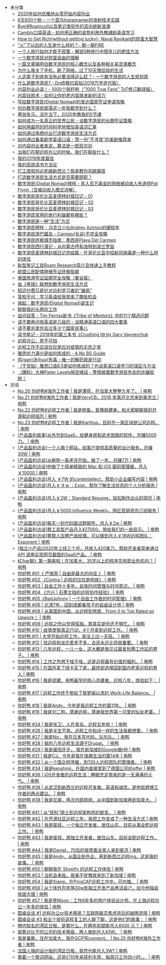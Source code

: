 +   未分类
    +   [2020年如何优雅地从零开始内容创业](docs/2020%E5%B9%B4%E5%A6%82%E4%BD%95%E4%BC%98%E9%9B%85%E5%9C%B0%E4%BB%8E%E9%9B%B6%E5%BC%80%E5%A7%8B%E5%86%85%E5%AE%B9%E5%88%9B%E4%B8%9A.md)
    +   [6天600个粉 - 一个菜鸟Instagramer的涨粉技术实践](docs/6%E5%A4%A9600%E4%B8%AA%E7%B2%89---%E4%B8%80%E4%B8%AA%E8%8F%9C%E9%B8%9FInstagramer%E7%9A%84%E6%B6%A8%E7%B2%89%E6%8A%80%E6%9C%AF%E5%AE%9E%E8%B7%B5.md)
    +   [Bye!#Roamcult以及笔记类软件的双向链新浪潮](docs/Bye%21%23Roamcult%E4%BB%A5%E5%8F%8A%E7%AC%94%E8%AE%B0%E7%B1%BB%E8%BD%AF%E4%BB%B6%E7%9A%84%E5%8F%8C%E5%90%91%E9%93%BE%E6%96%B0%E6%B5%AA%E6%BD%AE.md)
    +   [Cambly口袋英语 - 如何用正确的姿势利用外教辅助英语学习](docs/Cambly%E5%8F%A3%E8%A2%8B%E8%8B%B1%E8%AF%AD---%E5%A6%82%E4%BD%95%E7%94%A8%E6%AD%A3%E7%A1%AE%E7%9A%84%E5%A7%BF%E5%8A%BF%E5%88%A9%E7%94%A8%E5%A4%96%E6%95%99%E8%BE%85%E5%8A%A9%E8%8B%B1%E8%AF%AD%E5%AD%A6%E4%B9%A0.md)
    +   [How to Get Rich(without getting lucky)- Naval Ravikant的财富大智慧](docs/How-to-Get-Rich%28without-getting-lucky%29--Naval-Ravikant%E7%9A%84%E8%B4%A2%E5%AF%8C%E5%A4%A7%E6%99%BA%E6%85%A7.md)
    +   [“火”了以后的人生是什么样的？- 聊一聊FIRE](docs/%E2%80%9C%E7%81%AB%E2%80%9D%E4%BA%86%E4%BB%A5%E5%90%8E%E7%9A%84%E4%BA%BA%E7%94%9F%E6%98%AF%E4%BB%80%E4%B9%88%E6%A0%B7%E7%9A%84%EF%BC%9F--%E8%81%8A%E4%B8%80%E8%81%8AFIRE.md)
    +   [一个人旅行如何才能不寂寞 - 解锁5种旅行中搭伴儿的绝佳方法](docs/%E4%B8%80%E4%B8%AA%E4%BA%BA%E6%97%85%E8%A1%8C%E5%A6%82%E4%BD%95%E6%89%8D%E8%83%BD%E4%B8%8D%E5%AF%82%E5%AF%9E---%E8%A7%A3%E9%94%815%E7%A7%8D%E6%97%85%E8%A1%8C%E4%B8%AD%E6%90%AD%E4%BC%B4%E5%84%BF%E7%9A%84%E7%BB%9D%E4%BD%B3%E6%96%B9%E6%B3%95.md)
    +   [一个数字游民对财富自由的理解](docs/%E4%B8%80%E4%B8%AA%E6%95%B0%E5%AD%97%E6%B8%B8%E6%B0%91%E5%AF%B9%E8%B4%A2%E5%AF%8C%E8%87%AA%E7%94%B1%E7%9A%84%E7%90%86%E8%A7%A3.md)
    +   [一篇文章搞明白数字游民的核心概念以及各种相关易混淆概念](docs/%E4%B8%80%E7%AF%87%E6%96%87%E7%AB%A0%E6%90%9E%E6%98%8E%E7%99%BD%E6%95%B0%E5%AD%97%E6%B8%B8%E6%B0%91%E7%9A%84%E6%A0%B8%E5%BF%83%E6%A6%82%E5%BF%B5%E4%BB%A5%E5%8F%8A%E5%90%84%E7%A7%8D%E7%9B%B8%E5%85%B3%E6%98%93%E6%B7%B7%E6%B7%86%E6%A6%82%E5%BF%B5.md)
    +   [为什么我关了手机，断了网络，过了10天僧侣般的生活](docs/%E4%B8%BA%E4%BB%80%E4%B9%88%E6%88%91%E5%85%B3%E4%BA%86%E6%89%8B%E6%9C%BA%EF%BC%8C%E6%96%AD%E4%BA%86%E7%BD%91%E7%BB%9C%EF%BC%8C%E8%BF%87%E4%BA%8610%E5%A4%A9%E5%83%A7%E4%BE%A3%E8%88%AC%E7%9A%84%E7%94%9F%E6%B4%BB.md)
    +   [人这辈子到底有没有必要活得这么赶？- 一个数字游民的人生规划观](docs/%E4%BA%BA%E8%BF%99%E8%BE%88%E5%AD%90%E5%88%B0%E5%BA%95%E6%9C%89%E6%B2%A1%E6%9C%89%E5%BF%85%E8%A6%81%E6%B4%BB%E5%BE%97%E8%BF%99%E4%B9%88%E8%B5%B6%EF%BC%9F--%E4%B8%80%E4%B8%AA%E6%95%B0%E5%AD%97%E6%B8%B8%E6%B0%91%E7%9A%84%E4%BA%BA%E7%94%9F%E8%A7%84%E5%88%92%E8%A7%82.md)
    +   [什么是数字游民? - Dn终极扫盲贴(2019万字迭代版）](docs/%E4%BB%80%E4%B9%88%E6%98%AF%E6%95%B0%E5%AD%97%E6%B8%B8%E6%B0%91%EF%BC%9F---Dn%E7%BB%88%E6%9E%81%E6%89%AB%E7%9B%B2%E8%B4%B4%282019%E4%B8%87%E5%AD%97%E8%BF%AD%E4%BB%A3%E7%89%88%EF%BC%89.md)
    +   [内容创业必读！- 1000个铁杆粉（”1000 True Fans” ToT修订翻译版）](docs/%E5%86%85%E5%AE%B9%E5%88%9B%E4%B8%9A%E5%BF%85%E8%AF%BB%EF%BC%81--1000%E4%B8%AA%E9%93%81%E6%9D%86%E7%B2%89%EF%BC%88%E2%80%9D1000-True-Fans%E2%80%9D-ToT%E4%BF%AE%E8%AE%A2%E7%BF%BB%E8%AF%91%E7%89%88%EF%BC%89.md)
    +   [内容驻颜术 - 如何让你的老内容焕发新的活力](docs/%E5%86%85%E5%AE%B9%E9%A9%BB%E9%A2%9C%E6%9C%AF---%E5%A6%82%E4%BD%95%E8%AE%A9%E4%BD%A0%E7%9A%84%E8%80%81%E5%86%85%E5%AE%B9%E7%84%95%E5%8F%91%E6%96%B0%E7%9A%84%E6%B4%BB%E5%8A%9B.md)
    +   [写给数字游民(Digital Nomad)的发达国家签证申请攻略](docs/%E5%86%99%E7%BB%99%E6%95%B0%E5%AD%97%E6%B8%B8%E6%B0%91%28Digital-Nomad%29%E7%9A%84%E5%8F%91%E8%BE%BE%E5%9B%BD%E5%AE%B6%E7%AD%BE%E8%AF%81%E7%94%B3%E8%AF%B7%E6%94%BB%E7%95%A5.md)
    +   [创办数字游民部落这一年我都学到什么？](docs/%E5%88%9B%E5%8A%9E%E6%95%B0%E5%AD%97%E6%B8%B8%E6%B0%91%E9%83%A8%E8%90%BD%E8%BF%99%E4%B8%80%E5%B9%B4%E6%88%91%E9%83%BD%E5%AD%A6%E5%88%B0%E4%BB%80%E4%B9%88%EF%BC%9F.md)
    +   [塞翁失马，活在当下，2020年教我的5节课](docs/%E5%A1%9E%E7%BF%81%E5%A4%B1%E9%A9%AC%EF%BC%8C%E6%B4%BB%E5%9C%A8%E5%BD%93%E4%B8%8B%EF%BC%8C2020%E5%B9%B4%E6%95%99%E6%88%91%E7%9A%845%E8%8A%82%E8%AF%BE.md)
    +   [如何成为一名真正的世界公民 - 谈数字游民的长期签证策略](docs/%E5%A6%82%E4%BD%95%E6%88%90%E4%B8%BA%E4%B8%80%E5%90%8D%E7%9C%9F%E6%AD%A3%E7%9A%84%E4%B8%96%E7%95%8C%E5%85%AC%E6%B0%91---%E8%B0%88%E6%95%B0%E5%AD%97%E6%B8%B8%E6%B0%91%E7%9A%84%E9%95%BF%E6%9C%9F%E7%AD%BE%E8%AF%81%E7%AD%96%E7%95%A5.md)
    +   [如何用最短的时间科学地增加英语词汇量](docs/%E5%A6%82%E4%BD%95%E7%94%A8%E6%9C%80%E7%9F%AD%E7%9A%84%E6%97%B6%E9%97%B4%E7%A7%91%E5%AD%A6%E5%9C%B0%E5%A2%9E%E5%8A%A0%E8%8B%B1%E8%AF%AD%E8%AF%8D%E6%B1%87%E9%87%8F.md)
    +   [如何通过电商创业打造数字游民生活方式](docs/%E5%A6%82%E4%BD%95%E9%80%9A%E8%BF%87%E7%94%B5%E5%95%86%E5%88%9B%E4%B8%9A%E6%89%93%E9%80%A0%E6%95%B0%E5%AD%97%E6%B8%B8%E6%B0%91%E7%94%9F%E6%B4%BB%E6%96%B9%E5%BC%8F.md)
    +   [如何通过看美剧学英语口语 - 暨一份“不寻常”的美剧推荐单](docs/%E5%A6%82%E4%BD%95%E9%80%9A%E8%BF%87%E7%9C%8B%E7%BE%8E%E5%89%A7%E5%AD%A6%E8%8B%B1%E8%AF%AD%E5%8F%A3%E8%AF%AD---%E6%9A%A8%E4%B8%80%E4%BB%BD%E2%80%9C%E4%B8%8D%E5%AF%BB%E5%B8%B8%E2%80%9D%E7%9A%84%E7%BE%8E%E5%89%A7%E6%8E%A8%E8%8D%90%E5%8D%95.md)
    +   [对内容创业者来说，算法是一把双刃剑](docs/%E5%AF%B9%E5%86%85%E5%AE%B9%E5%88%9B%E4%B8%9A%E8%80%85%E6%9D%A5%E8%AF%B4%EF%BC%8C%E7%AE%97%E6%B3%95%E6%98%AF%E4%B8%80%E6%8A%8A%E5%8F%8C%E5%88%83%E5%89%91.md)
    +   [当我们在聊远程办公的时候，我们在聊些什么？](docs/%E5%BD%93%E6%88%91%E4%BB%AC%E5%9C%A8%E8%81%8A%E8%BF%9C%E7%A8%8B%E5%8A%9E%E5%85%AC%E7%9A%84%E6%97%B6%E5%80%99%EF%BC%8C%E6%88%91%E4%BB%AC%E5%9C%A8%E8%81%8A%E4%BA%9B%E4%BB%80%E4%B9%88%EF%BC%9F.md)
    +   [我的2019年度最佳](docs/%E6%88%91%E7%9A%842019%E5%B9%B4%E5%BA%A6%E6%9C%80%E4%BD%B3.md)
    +   [我的高效读书方法论](docs/%E6%88%91%E7%9A%84%E9%AB%98%E6%95%88%E8%AF%BB%E4%B9%A6%E6%96%B9%E6%B3%95%E8%AE%BA.md)
    +   [打工度假何必死磕新西兰？我来教你另辟蹊径](docs/%E6%89%93%E5%B7%A5%E5%BA%A6%E5%81%87%E4%BD%95%E5%BF%85%E6%AD%BB%E7%A3%95%E6%96%B0%E8%A5%BF%E5%85%B0%EF%BC%9F%E6%88%91%E6%9D%A5%E6%95%99%E4%BD%A0%E5%8F%A6%E8%BE%9F%E8%B9%8A%E5%BE%84.md)
    +   [打造数字游民生活方式是否需要辞职？](docs/%E6%89%93%E9%80%A0%E6%95%B0%E5%AD%97%E6%B8%B8%E6%B0%91%E7%94%9F%E6%B4%BB%E6%96%B9%E5%BC%8F%E6%98%AF%E5%90%A6%E9%9C%80%E8%A6%81%E8%BE%9E%E8%81%8C%EF%BC%9F.md)
    +   [数字游民(Digital Nomad)榜样 - 年入百万美金的网络被动收入布道师Pat Flynn（含被动收入模式详解）](docs/%E6%95%B0%E5%AD%97%E6%B8%B8%E6%B0%91%28Digital-Nomad%29%E6%A6%9C%E6%A0%B7---%E5%B9%B4%E5%85%A5%E7%99%BE%E4%B8%87%E7%BE%8E%E9%87%91%E7%9A%84%E7%BD%91%E7%BB%9C%E8%A2%AB%E5%8A%A8%E6%94%B6%E5%85%A5%E5%B8%83%E9%81%93%E5%B8%88Pat-Flynn%EF%BC%88%E5%90%AB%E8%A2%AB%E5%8A%A8%E6%94%B6%E5%85%A5%E6%A8%A1%E5%BC%8F%E8%AF%A6%E8%A7%A3%EF%BC%89.md)
    +   [数字游民哥伦比亚麦德林封城日记 - 01](docs/%E6%95%B0%E5%AD%97%E6%B8%B8%E6%B0%91%E5%93%A5%E4%BC%A6%E6%AF%94%E4%BA%9A%E9%BA%A6%E5%BE%B7%E6%9E%97%E5%B0%81%E5%9F%8E%E6%97%A5%E8%AE%B0---01.md)
    +   [数字游民哥伦比亚麦德林封城日记 - 02](docs/%E6%95%B0%E5%AD%97%E6%B8%B8%E6%B0%91%E5%93%A5%E4%BC%A6%E6%AF%94%E4%BA%9A%E9%BA%A6%E5%BE%B7%E6%9E%97%E5%B0%81%E5%9F%8E%E6%97%A5%E8%AE%B0---02.md)
    +   [数字游民哥伦比亚麦德林封城日记 - 03](docs/%E6%95%B0%E5%AD%97%E6%B8%B8%E6%B0%91%E5%93%A5%E4%BC%A6%E6%AF%94%E4%BA%9A%E9%BA%A6%E5%BE%B7%E6%9E%97%E5%B0%81%E5%9F%8E%E6%97%A5%E8%AE%B0---03.md)
    +   [数字游民常用的旅行利器都有哪些？](docs/%E6%95%B0%E5%AD%97%E6%B8%B8%E6%B0%91%E5%B8%B8%E7%94%A8%E7%9A%84%E6%97%85%E8%A1%8C%E5%88%A9%E5%99%A8%E9%83%BD%E6%9C%89%E5%93%AA%E4%BA%9B%EF%BC%9F.md)
    +   [数字游民是一种“生活”方式](docs/%E6%95%B0%E5%AD%97%E6%B8%B8%E6%B0%91%E6%98%AF%E4%B8%80%E7%A7%8D%E2%80%9C%E7%94%9F%E6%B4%BB%E2%80%9D%E6%96%B9%E5%BC%8F.md)
    +   [数字游民榜样 - 乌克兰小伙Andrey Azimov的硬核年](docs/%E6%95%B0%E5%AD%97%E6%B8%B8%E6%B0%91%E6%A6%9C%E6%A0%B7---%E4%B9%8C%E5%85%8B%E5%85%B0%E5%B0%8F%E4%BC%99Andrey-Azimov%E7%9A%84%E7%A1%AC%E6%A0%B8%E5%B9%B4.md)
    +   [数字游民游巴厘岛 - Canggu(长谷)不完全攻略](docs/%E6%95%B0%E5%AD%97%E6%B8%B8%E6%B0%91%E6%B8%B8%E5%B7%B4%E5%8E%98%E5%B2%9B---Canggu%28%E9%95%BF%E8%B0%B7%29%E4%B8%8D%E5%AE%8C%E5%85%A8%E6%94%BB%E7%95%A5.md)
    +   [数字游民终极城市指南：墨西哥Playa Del Carmen](docs/%E6%95%B0%E5%AD%97%E6%B8%B8%E6%B0%91%E7%BB%88%E6%9E%81%E5%9F%8E%E5%B8%82%E6%8C%87%E5%8D%97%EF%BC%9A%E5%A2%A8%E8%A5%BF%E5%93%A5Playa-Del-Carmen.md)
    +   [数字游民西行漫记 - 从内蒙古呼和浩特到波兰罗兹](docs/%E6%95%B0%E5%AD%97%E6%B8%B8%E6%B0%91%E8%A5%BF%E8%A1%8C%E6%BC%AB%E8%AE%B0---%E4%BB%8E%E5%86%85%E8%92%99%E5%8F%A4%E5%91%BC%E5%92%8C%E6%B5%A9%E7%89%B9%E5%88%B0%E6%B3%A2%E5%85%B0%E7%BD%97%E5%85%B9.md)
    +   [数字游民麦德林封城日记完结篇 - 在哥伦比亚中招新冠病毒是一种什么样的体验](docs/%E6%95%B0%E5%AD%97%E6%B8%B8%E6%B0%91%E9%BA%A6%E5%BE%B7%E6%9E%97%E5%B0%81%E5%9F%8E%E6%97%A5%E8%AE%B0%E5%AE%8C%E7%BB%93%E7%AF%87---%E5%9C%A8%E5%93%A5%E4%BC%A6%E6%AF%94%E4%BA%9A%E4%B8%AD%E6%8B%9B%E6%96%B0%E5%86%A0%E7%97%85%E6%AF%92%E6%98%AF%E4%B8%80%E7%A7%8D%E4%BB%80%E4%B9%88%E6%A0%B7%E7%9A%84%E4%BD%93%E9%AA%8C.md)
    +   [新型笔记工具Roam Research简介及快速上手教程](docs/%E6%96%B0%E5%9E%8B%E7%AC%94%E8%AE%B0%E5%B7%A5%E5%85%B7Roam-Research%E7%AE%80%E4%BB%8B%E5%8F%8A%E5%BF%AB%E9%80%9F%E4%B8%8A%E6%89%8B%E6%95%99%E7%A8%8B.md)
    +   [欧盟公民配偶申根签证终极指南](docs/%E6%AC%A7%E7%9B%9F%E5%85%AC%E6%B0%91%E9%85%8D%E5%81%B6%E7%94%B3%E6%A0%B9%E7%AD%BE%E8%AF%81%E7%BB%88%E6%9E%81%E6%8C%87%E5%8D%97.md)
    +   [泰国旅游签证延期完全攻略（曼谷版）](docs/%E6%B3%B0%E5%9B%BD%E6%97%85%E6%B8%B8%E7%AD%BE%E8%AF%81%E5%BB%B6%E6%9C%9F%E5%AE%8C%E5%85%A8%E6%94%BB%E7%95%A5%EF%BC%88%E6%9B%BC%E8%B0%B7%E7%89%88%EF%BC%89.md)
    +   [由《黑镜》联想到数字游民生活方式](docs/%E7%94%B1%E3%80%8A%E9%BB%91%E9%95%9C%E3%80%8B%E8%81%94%E6%83%B3%E5%88%B0%E6%95%B0%E5%AD%97%E6%B8%B8%E6%B0%91%E7%94%9F%E6%B4%BB%E6%96%B9%E5%BC%8F.md)
    +   [知识付费只是针对功利学习者的“骗局”](docs/%E7%9F%A5%E8%AF%86%E4%BB%98%E8%B4%B9%E5%8F%AA%E6%98%AF%E9%92%88%E5%AF%B9%E5%8A%9F%E5%88%A9%E5%AD%A6%E4%B9%A0%E8%80%85%E7%9A%84%E2%80%9C%E9%AA%97%E5%B1%80%E2%80%9D.md)
    +   [答知乎问：学习英语给我带来了哪些机会](docs/%E7%AD%94%E7%9F%A5%E4%B9%8E%E9%97%AE%EF%BC%9A%E5%AD%A6%E4%B9%A0%E8%8B%B1%E8%AF%AD%E7%BB%99%E6%88%91%E5%B8%A6%E6%9D%A5%E4%BA%86%E5%93%AA%E4%BA%9B%E6%9C%BA%E4%BC%9A.md)
    +   [缘起：数字游民(Digital Nomad)诞生记](docs/%E7%BC%98%E8%B5%B7%EF%BC%9A%E6%95%B0%E5%AD%97%E6%B8%B8%E6%B0%91%28Digital-Nomad%29%E8%AF%9E%E7%94%9F%E8%AE%B0.md)
    +   [聊聊我的头两份工作](docs/%E8%81%8A%E8%81%8A%E6%88%91%E7%9A%84%E5%A4%B4%E4%B8%A4%E4%BB%BD%E5%B7%A5%E4%BD%9C.md)
    +   [自问自答 - Tim Ferriss新书《Tribe of Mentors》中的11个精选问题](docs/%E8%87%AA%E9%97%AE%E8%87%AA%E7%AD%94---Tim-Ferriss%E6%96%B0%E4%B9%A6%E3%80%8ATribe-of-Mentors%E3%80%8B%E4%B8%AD%E7%9A%8411%E4%B8%AA%E7%B2%BE%E9%80%89%E9%97%AE%E9%A2%98.md)
    +   [请不要再问我英语是几级的 - 谈精通英语口语的四大要素](docs/%E8%AF%B7%E4%B8%8D%E8%A6%81%E5%86%8D%E9%97%AE%E6%88%91%E8%8B%B1%E8%AF%AD%E6%98%AF%E5%87%A0%E7%BA%A7%E7%9A%84---%E8%B0%88%E7%B2%BE%E9%80%9A%E8%8B%B1%E8%AF%AD%E5%8F%A3%E8%AF%AD%E7%9A%84%E5%9B%9B%E5%A4%A7%E8%A6%81%E7%B4%A0.md)
    +   [请不要总拿你去过多少个国家说事儿](docs/%E8%AF%B7%E4%B8%8D%E8%A6%81%E6%80%BB%E6%8B%BF%E4%BD%A0%E5%8E%BB%E8%BF%87%E5%A4%9A%E5%B0%91%E4%B8%AA%E5%9B%BD%E5%AE%B6%E8%AF%B4%E4%BA%8B%E5%84%BF.md)
    +   [读书笔记 - 2018年的第三本书《Crushing It》 by Gary Vaynerchuk](docs/%E8%AF%BB%E4%B9%A6%E7%AC%94%E8%AE%B0---2018%E5%B9%B4%E7%9A%84%E7%AC%AC%E4%B8%89%E6%9C%AC%E4%B9%A6%E3%80%8ACrushing-It%E3%80%8B-by-Gary-Vaynerchuk.md)
    +   [远程办公，势不可挡](docs/%E8%BF%9C%E7%A8%8B%E5%8A%9E%E5%85%AC%EF%BC%8C%E5%8A%BF%E4%B8%8D%E5%8F%AF%E6%8C%A1.md)
    +   [远程工作不应该仅仅是应对疫情的无奈之举](docs/%E8%BF%9C%E7%A8%8B%E5%B7%A5%E4%BD%9C%E4%B8%8D%E5%BA%94%E8%AF%A5%E4%BB%85%E4%BB%85%E6%98%AF%E5%BA%94%E5%AF%B9%E7%96%AB%E6%83%85%E7%9A%84%E6%97%A0%E5%A5%88%E4%B9%8B%E4%B8%BE.md)
    +   [雅思听力满分是如何炼成的 - A No BS Guide](docs/%E9%9B%85%E6%80%9D%E5%90%AC%E5%8A%9B%E6%BB%A1%E5%88%86%E6%98%AF%E5%A6%82%E4%BD%95%E7%82%BC%E6%88%90%E7%9A%84---A-No-BS-Guide.md)
    +   [鸡(gan)汤(huo)有毒 - 唯一的解药就是行动](docs/%E9%B8%A1%28gan%29%E6%B1%A4%28huo%29%E6%9C%89%E6%AF%92---%E5%94%AF%E4%B8%80%E7%9A%84%E8%A7%A3%E8%8D%AF%E5%B0%B1%E6%98%AF%E8%A1%8C%E5%8A%A8.md)
    +   [（干货贴）雅思口语8.5是如何炼成的？也谈英语口语学习的误区与方法](docs/%EF%BC%88%E5%B9%B2%E8%B4%A7%E8%B4%B4%EF%BC%89%E9%9B%85%E6%80%9D%E5%8F%A3%E8%AF%AD8.5%E6%98%AF%E5%A6%82%E4%BD%95%E7%82%BC%E6%88%90%E7%9A%84%EF%BC%9F%E4%B9%9F%E8%B0%88%E8%8B%B1%E8%AF%AD%E5%8F%A3%E8%AF%AD%E5%AD%A6%E4%B9%A0%E7%9A%84%E8%AF%AF%E5%8C%BA%E4%B8%8E%E6%96%B9%E6%B3%95.md)
    +   [（爆料）大神Pieter Levels隔空喊话 - 警惕披着数字游民外衣的诈骗陷阱！](docs/%EF%BC%88%E7%88%86%E6%96%99%EF%BC%89%E5%A4%A7%E7%A5%9EPieter-Levels%E9%9A%94%E7%A9%BA%E5%96%8A%E8%AF%9D---%E8%AD%A6%E6%83%95%E6%8A%AB%E7%9D%80%E6%95%B0%E5%AD%97%E6%B8%B8%E6%B0%91%E5%A4%96%E8%A1%A3%E7%9A%84%E8%AF%88%E9%AA%97%E9%99%B7%E9%98%B1%EF%BC%81.md)
+   访谈
    +   [No.20 你好鸭#海外工作者 | 我是薄荷，在加拿大整整九年了。 | 电鸭](docs/No.20-%E4%BD%A0%E5%A5%BD%E9%B8%AD%23%E6%B5%B7%E5%A4%96%E5%B7%A5%E4%BD%9C%E8%80%85-%EF%BD%9C-%E6%88%91%E6%98%AF%E8%96%84%E8%8D%B7%EF%BC%8C%E5%9C%A8%E5%8A%A0%E6%8B%BF%E5%A4%A7%E6%95%B4%E6%95%B4%E4%B9%9D%E5%B9%B4%E4%BA%86%E3%80%82-%EF%BD%9C-%E7%94%B5%E9%B8%AD.md)
    +   [No.21 你好鸭#海外工作者 | 我是VeryCB，2018 年离开北京来到奥克兰 | 电鸭](docs/No.21-%E4%BD%A0%E5%A5%BD%E9%B8%AD%23%E6%B5%B7%E5%A4%96%E5%B7%A5%E4%BD%9C%E8%80%85-%EF%BD%9C-%E6%88%91%E6%98%AFVeryCB%EF%BC%8C2018-%E5%B9%B4%E7%A6%BB%E5%BC%80%E5%8C%97%E4%BA%AC%E6%9D%A5%E5%88%B0%E5%A5%A5%E5%85%8B%E5%85%B0-%EF%BD%9C-%E7%94%B5%E9%B8%AD.md)
    +   [No.22 你好鸭#远程工作者 | 我是胖鱼，爱撸铁健身，和大家聊聊我的开源和远程经历 | 电鸭](docs/No.22-%E4%BD%A0%E5%A5%BD%E9%B8%AD%23%E8%BF%9C%E7%A8%8B%E5%B7%A5%E4%BD%9C%E8%80%85-%EF%BD%9C-%E6%88%91%E6%98%AF%E8%83%96%E9%B1%BC%EF%BC%8C%E7%88%B1%E6%92%B8%E9%93%81%E5%81%A5%E8%BA%AB%EF%BC%8C%E5%92%8C%E5%A4%A7%E5%AE%B6%E8%81%8A%E8%81%8A%E6%88%91%E7%9A%84%E5%BC%80%E6%BA%90%E5%92%8C%E8%BF%9C%E7%A8%8B%E7%BB%8F%E5%8E%86-%EF%BD%9C-%E7%94%B5%E9%B8%AD.md)
    +   [No.23 你好鸭#远程工作者 | 我是Karthus，目前在一家区块链公司远程。 | 电鸭](docs/No.23-%E4%BD%A0%E5%A5%BD%E9%B8%AD%23%E8%BF%9C%E7%A8%8B%E5%B7%A5%E4%BD%9C%E8%80%85-%EF%BD%9C-%E6%88%91%E6%98%AFKarthus%EF%BC%8C%E7%9B%AE%E5%89%8D%E5%9C%A8%E4%B8%80%E5%AE%B6%E5%8C%BA%E5%9D%97%E9%93%BE%E5%85%AC%E5%8F%B8%E8%BF%9C%E7%A8%8B%E3%80%82-%EF%BD%9C-%E7%94%B5%E9%B8%AD.md)
    +   [[产品盈利故事]从外包到SaaS，给健身房和武术馆做的软件，月赚5000刀。 | 电鸭](docs/%5B%E4%BA%A7%E5%93%81%E7%9B%88%E5%88%A9%E6%95%85%E4%BA%8B%5D%E4%BB%8E%E5%A4%96%E5%8C%85%E5%88%B0SaaS%EF%BC%8C%E7%BB%99%E5%81%A5%E8%BA%AB%E6%88%BF%E5%92%8C%E6%AD%A6%E6%9C%AF%E9%A6%86%E5%81%9A%E7%9A%84%E8%BD%AF%E4%BB%B6%EF%BC%8C%E6%9C%88%E8%B5%9A5000%E5%88%80%E3%80%82-%EF%BD%9C-%E7%94%B5%E9%B8%AD.md)
    +   [[产品盈利访谈]一个人搞个网站，给客户提供高质量的设计服务，月赚30W | 电鸭](docs/%5B%E4%BA%A7%E5%93%81%E7%9B%88%E5%88%A9%E8%AE%BF%E8%B0%88%5D%E4%B8%80%E4%B8%AA%E4%BA%BA%E6%90%9E%E4%B8%AA%E7%BD%91%E7%AB%99%EF%BC%8C%E7%BB%99%E5%AE%A2%E6%88%B7%E6%8F%90%E4%BE%9B%E9%AB%98%E8%B4%A8%E9%87%8F%E7%9A%84%E8%AE%BE%E8%AE%A1%E6%9C%8D%E5%8A%A1%EF%BC%8C%E6%9C%88%E8%B5%9A30W-%EF%BD%9C-%E7%94%B5%E9%B8%AD.md)
    +   [[产品盈利访谈]从删除一条差评开始，做了一年，月赚7万 | 电鸭](docs/%5B%E4%BA%A7%E5%93%81%E7%9B%88%E5%88%A9%E8%AE%BF%E8%B0%88%5D%E4%BB%8E%E5%88%A0%E9%99%A4%E4%B8%80%E6%9D%A1%E5%B7%AE%E8%AF%84%E5%BC%80%E5%A7%8B%EF%BC%8C%E5%81%9A%E4%BA%86%E4%B8%80%E5%B9%B4%EF%BC%8C%E6%9C%88%E8%B5%9A7%E4%B8%87-%EF%BD%9C-%E7%94%B5%E9%B8%AD.md)
    +   [[产品盈利访谈]他做了个简单精致的 Mac 和 iOS 密码管理器，月入￥10000 | 电鸭](docs/%5B%E4%BA%A7%E5%93%81%E7%9B%88%E5%88%A9%E8%AE%BF%E8%B0%88%5D%E4%BB%96%E5%81%9A%E4%BA%86%E4%B8%AA%E7%AE%80%E5%8D%95%E7%B2%BE%E8%87%B4%E7%9A%84-Mac-%E5%92%8C-iOS-%E5%AF%86%E7%A0%81%E7%AE%A1%E7%90%86%E5%99%A8%EF%BC%8C%E6%9C%88%E5%85%A5%EF%BF%A510000-%EF%BD%9C-%E7%94%B5%E9%B8%AD.md)
    +   [[产品盈利访谈]月入 ￥7W 的contentellect，帮助小企业编写内容 | 电鸭](docs/%5B%E4%BA%A7%E5%93%81%E7%9B%88%E5%88%A9%E8%AE%BF%E8%B0%88%5D%E6%9C%88%E5%85%A5-%EF%BF%A57W-%E7%9A%84contentellect%EF%BC%8C%E5%B8%AE%E5%8A%A9%E5%B0%8F%E4%BC%81%E4%B8%9A%E7%BC%96%E5%86%99%E5%86%85%E5%AE%B9-%EF%BD%9C-%E7%94%B5%E9%B8%AD.md)
    +   [[产品盈利访谈]月入￥ 9 w ：Exist，帮你了解生活状态的个人分析服务 | 电鸭](docs/%5B%E4%BA%A7%E5%93%81%E7%9B%88%E5%88%A9%E8%AE%BF%E8%B0%88%5D%E6%9C%88%E5%85%A5%EF%BF%A5-9-w-%EF%BC%9AExist%EF%BC%8C%E5%B8%AE%E4%BD%A0%E4%BA%86%E8%A7%A3%E7%94%9F%E6%B4%BB%E7%8A%B6%E6%80%81%E7%9A%84%E4%B8%AA%E4%BA%BA%E5%88%86%E6%9E%90%E6%9C%8D%E5%8A%A1-%EF%BD%9C-%E7%94%B5%E9%B8%AD.md)
    +   [[产品盈利访谈]月入￥2W：Standard Resume，轻松制作出众的简历 | 电鸭](docs/%5B%E4%BA%A7%E5%93%81%E7%9B%88%E5%88%A9%E8%AE%BF%E8%B0%88%5D%E6%9C%88%E5%85%A5%EF%BF%A52W%EF%BC%9AStandard-Resume%EF%BC%8C%E8%BD%BB%E6%9D%BE%E5%88%B6%E4%BD%9C%E5%87%BA%E4%BC%97%E7%9A%84%E7%AE%80%E5%8E%86-%EF%BD%9C-%E7%94%B5%E9%B8%AD.md)
    +   [[产品盈利访谈]月入￥5000,Influence Weekly，网红营销资讯订阅服务 | 电鸭](docs/%5B%E4%BA%A7%E5%93%81%E7%9B%88%E5%88%A9%E8%AE%BF%E8%B0%88%5D%E6%9C%88%E5%85%A5%EF%BF%A55000%2CInfluence-Weekly%EF%BC%8C%E7%BD%91%E7%BA%A2%E8%90%A5%E9%94%80%E8%B5%84%E8%AE%AF%E8%AE%A2%E9%98%85%E6%9C%8D%E5%8A%A1-%EF%BD%9C-%E7%94%B5%E9%B8%AD.md)
    +   [[产品盈利访谈]每天一封代码面试题邮件，月入￥2w | 电鸭](docs/%5B%E4%BA%A7%E5%93%81%E7%9B%88%E5%88%A9%E8%AE%BF%E8%B0%88%5D%E6%AF%8F%E5%A4%A9%E4%B8%80%E5%B0%81%E4%BB%A3%E7%A0%81%E9%9D%A2%E8%AF%95%E9%A2%98%E9%82%AE%E4%BB%B6%EF%BC%8C%E6%9C%88%E5%85%A5%EF%BF%A52w-%EF%BD%9C-%E7%94%B5%E9%B8%AD.md)
    +   [[产品盈利访谈]靠工具型产品月入¥27000，带给我们的一些启示。 | 电鸭](docs/%5B%E4%BA%A7%E5%93%81%E7%9B%88%E5%88%A9%E8%AE%BF%E8%B0%88%5D%E9%9D%A0%E5%B7%A5%E5%85%B7%E5%9E%8B%E4%BA%A7%E5%93%81%E6%9C%88%E5%85%A5%C2%A527000%EF%BC%8C%E5%B8%A6%E7%BB%99%E6%88%91%E4%BB%AC%E7%9A%84%E4%B8%80%E4%BA%9B%E5%90%AF%E7%A4%BA%E3%80%82-%EF%BD%9C-%E7%94%B5%E9%B8%AD.md)
    +   [[产品盈利访谈]靠帮人应聘产品经理，可以做到月入￥18W远程团队：Exponent | 电鸭](docs/%5B%E4%BA%A7%E5%93%81%E7%9B%88%E5%88%A9%E8%AE%BF%E8%B0%88%5D%E9%9D%A0%E5%B8%AE%E4%BA%BA%E5%BA%94%E8%81%98%E4%BA%A7%E5%93%81%E7%BB%8F%E7%90%86%EF%BC%8C%E5%8F%AF%E4%BB%A5%E5%81%9A%E5%88%B0%E6%9C%88%E5%85%A5%EF%BF%A518W%E8%BF%9C%E7%A8%8B%E5%9B%A2%E9%98%9F%EF%BC%9AExponent-%EF%BD%9C-%E7%94%B5%E9%B8%AD.md)
    +   [[独立小产品]2020年上线三个月，月收入420美刀，帮助开发者简单通过 API 调用实现网页截图的SaaS产品。 | 电鸭](docs/%5B%E7%8B%AC%E7%AB%8B%E5%B0%8F%E4%BA%A7%E5%93%81%5D2020%E5%B9%B4%E4%B8%8A%E7%BA%BF%E4%B8%89%E4%B8%AA%E6%9C%88%EF%BC%8C%E6%9C%88%E6%94%B6%E5%85%A5420%E7%BE%8E%E5%88%80%EF%BC%8C%E5%B8%AE%E5%8A%A9%E5%BC%80%E5%8F%91%E8%80%85%E7%AE%80%E5%8D%95%E9%80%9A%E8%BF%87-API-%E8%B0%83%E7%94%A8%E5%AE%9E%E7%8E%B0%E7%BD%91%E9%A1%B5%E6%88%AA%E5%9B%BE%E7%9A%84SaaS%E4%BA%A7%E5%93%81%E3%80%82-%EF%BD%9C-%E7%94%B5%E9%B8%AD.md)
    +   [《Char聊》第一期来啦！在加拿大，35岁以上的程序员有职业危机吗？ | 电鸭](docs/%E3%80%8AChar%E8%81%8A%E3%80%8B%E7%AC%AC%E4%B8%80%E6%9C%9F%E6%9D%A5%E5%95%A6%EF%BC%81%E5%9C%A8%E5%8A%A0%E6%8B%BF%E5%A4%A7%EF%BC%8C35%E5%B2%81%E4%BB%A5%E4%B8%8A%E7%9A%84%E7%A8%8B%E5%BA%8F%E5%91%98%E6%9C%89%E8%81%8C%E4%B8%9A%E5%8D%B1%E6%9C%BA%E5%90%97%EF%BC%9F-%EF%BD%9C-%E7%94%B5%E9%B8%AD.md)
    +   [你好鸭 #01《 严俊羿 | 自由是最大的向往 》 | 电鸭](docs/%E4%BD%A0%E5%A5%BD%E9%B8%AD-%2301%E3%80%8A-%E4%B8%A5%E4%BF%8A%E7%BE%BF-%EF%BD%9C-%E8%87%AA%E7%94%B1%E6%98%AF%E6%9C%80%E5%A4%A7%E7%9A%84%E5%90%91%E5%BE%80-%E3%80%8B-%EF%BD%9C-%E7%94%B5%E9%B8%AD.md)
    +   [你好鸭 #02 《Contra | 远程的仅仅是肉体》 | 电鸭](docs/%E4%BD%A0%E5%A5%BD%E9%B8%AD-%2302-%E3%80%8AContra-%EF%BD%9C-%E8%BF%9C%E7%A8%8B%E7%9A%84%E4%BB%85%E4%BB%85%E6%98%AF%E8%82%89%E4%BD%93%E3%80%8B-%EF%BD%9C-%E7%94%B5%E9%B8%AD.md)
    +   [你好鸭 #03 | 自由工作十多年，自我时间管理与时间意识。 | 电鸭](docs/%E4%BD%A0%E5%A5%BD%E9%B8%AD-%2303-%EF%BD%9C-%E8%87%AA%E7%94%B1%E5%B7%A5%E4%BD%9C%E5%8D%81%E5%A4%9A%E5%B9%B4%EF%BC%8C%E8%87%AA%E6%88%91%E6%97%B6%E9%97%B4%E7%AE%A1%E7%90%86%E4%B8%8E%E6%97%B6%E9%97%B4%E6%84%8F%E8%AF%86%E3%80%82-%EF%BD%9C-%E7%94%B5%E9%B8%AD.md)
    +   [你好鸭 #04 《方兴 | 石墨文档的远程协作经验》 | 电鸭](docs/%E4%BD%A0%E5%A5%BD%E9%B8%AD-%2304-%E3%80%8A%E6%96%B9%E5%85%B4-%EF%BD%9C-%E7%9F%B3%E5%A2%A8%E6%96%87%E6%A1%A3%E7%9A%84%E8%BF%9C%E7%A8%8B%E5%8D%8F%E4%BD%9C%E7%BB%8F%E9%AA%8C%E3%80%8B-%EF%BD%9C-%E7%94%B5%E9%B8%AD.md)
    +   [你好鸭 #05《BadJohnny | 一个自由工作者的时间管理》 | 电鸭](docs/%E4%BD%A0%E5%A5%BD%E9%B8%AD-%2305%E3%80%8ABadJohnny-%EF%BD%9C-%E4%B8%80%E4%B8%AA%E8%87%AA%E7%94%B1%E5%B7%A5%E4%BD%9C%E8%80%85%E7%9A%84%E6%97%B6%E9%97%B4%E7%AE%A1%E7%90%86%E3%80%8B-%EF%BD%9C-%E7%94%B5%E9%B8%AD.md)
    +   [你好鸭 #06 | 北漂7年，回到成都看孩子的自由设计师 | 电鸭](docs/%E4%BD%A0%E5%A5%BD%E9%B8%AD-%2306-%EF%BD%9C-%E5%8C%97%E6%BC%827%E5%B9%B4%EF%BC%8C%E5%9B%9E%E5%88%B0%E6%88%90%E9%83%BD%E7%9C%8B%E5%AD%A9%E5%AD%90%E7%9A%84%E8%87%AA%E7%94%B1%E8%AE%BE%E8%AE%A1%E5%B8%88-%EF%BD%9C-%E7%94%B5%E9%B8%AD.md)
    +   [你好鸭 #08 | 从美国到中国，从远程到旅居，From 0 to Top Rated on Upwork！ | 电鸭](docs/%E4%BD%A0%E5%A5%BD%E9%B8%AD-%2308-%EF%BD%9C-%E4%BB%8E%E7%BE%8E%E5%9B%BD%E5%88%B0%E4%B8%AD%E5%9B%BD%EF%BC%8C%E4%BB%8E%E8%BF%9C%E7%A8%8B%E5%88%B0%E6%97%85%E5%B1%85%EF%BC%8CFrom-0-to-Top-Rated-on-Upwork%EF%BC%81-%EF%BD%9C-%E7%94%B5%E9%B8%AD.md)
    +   [你好鸭 #09 | 远程之所以觉得孤独，那其实是你还不够忙。 | 电鸭](docs/%E4%BD%A0%E5%A5%BD%E9%B8%AD-%2309-%EF%BD%9C-%E8%BF%9C%E7%A8%8B%E4%B9%8B%E6%89%80%E4%BB%A5%E8%A7%89%E5%BE%97%E5%AD%A4%E7%8B%AC%EF%BC%8C%E9%82%A3%E5%85%B6%E5%AE%9E%E6%98%AF%E4%BD%A0%E8%BF%98%E4%B8%8D%E5%A4%9F%E5%BF%99%E3%80%82-%EF%BD%9C-%E7%94%B5%E9%B8%AD.md)
    +   [你好鸭 #10 | 疫情使我真正行动，4个月拿到远程工作。 | 电鸭](docs/%E4%BD%A0%E5%A5%BD%E9%B8%AD-%2310-%EF%BD%9C-%E7%96%AB%E6%83%85%E4%BD%BF%E6%88%91%E7%9C%9F%E6%AD%A3%E8%A1%8C%E5%8A%A8%EF%BC%8C4%E4%B8%AA%E6%9C%88%E6%8B%BF%E5%88%B0%E8%BF%9C%E7%A8%8B%E5%B7%A5%E4%BD%9C%E3%80%82-%EF%BD%9C-%E7%94%B5%E9%B8%AD.md)
    +   [你好鸭 #11 | 大学开始远程工作，我没上过一天班。 | 电鸭](docs/%E4%BD%A0%E5%A5%BD%E9%B8%AD-%2311-%EF%BD%9C-%E5%A4%A7%E5%AD%A6%E5%BC%80%E5%A7%8B%E8%BF%9C%E7%A8%8B%E5%B7%A5%E4%BD%9C%EF%BC%8C%E6%88%91%E6%B2%A1%E4%B8%8A%E8%BF%87%E4%B8%80%E5%A4%A9%E7%8F%AD%E3%80%82-%EF%BD%9C-%E7%94%B5%E9%B8%AD.md)
    +   [你好鸭 #12 | 找远程和谈恋爱差不多，合适永远比将就重要。 | 电鸭](docs/%E4%BD%A0%E5%A5%BD%E9%B8%AD-%2312-%EF%BD%9C-%E6%89%BE%E8%BF%9C%E7%A8%8B%E5%92%8C%E8%B0%88%E6%81%8B%E7%88%B1%E5%B7%AE%E4%B8%8D%E5%A4%9A%EF%BC%8C%E5%90%88%E9%80%82%E6%B0%B8%E8%BF%9C%E6%AF%94%E5%B0%86%E5%B0%B1%E9%87%8D%E8%A6%81%E3%80%82-%EF%BD%9C-%E7%94%B5%E9%B8%AD.md)
    +   [你好鸭 #13 | 八年远程，一儿一女，这大概是我见过最爱折腾工作区的男子。 | 电鸭](docs/%E4%BD%A0%E5%A5%BD%E9%B8%AD-%2313-%EF%BD%9C-%E5%85%AB%E5%B9%B4%E8%BF%9C%E7%A8%8B%EF%BC%8C%E4%B8%80%E5%84%BF%E4%B8%80%E5%A5%B3%EF%BC%8C%E8%BF%99%E5%A4%A7%E6%A6%82%E6%98%AF%E6%88%91%E8%A7%81%E8%BF%87%E6%9C%80%E7%88%B1%E6%8A%98%E8%85%BE%E5%B7%A5%E4%BD%9C%E5%8C%BA%E7%9A%84%E7%94%B7%E5%AD%90%E3%80%82-%EF%BD%9C-%E7%94%B5%E9%B8%AD.md)
    +   [你好鸭 #14 | 工作之外想干啥干啥，这是远程最有价值的福利。 | 电鸭](docs/%E4%BD%A0%E5%A5%BD%E9%B8%AD-%2314-%EF%BD%9C-%E5%B7%A5%E4%BD%9C%E4%B9%8B%E5%A4%96%E6%83%B3%E5%B9%B2%E5%95%A5%E5%B9%B2%E5%95%A5%EF%BC%8C%E8%BF%99%E6%98%AF%E8%BF%9C%E7%A8%8B%E6%9C%80%E6%9C%89%E4%BB%B7%E5%80%BC%E7%9A%84%E7%A6%8F%E5%88%A9%E3%80%82-%EF%BD%9C-%E7%94%B5%E9%B8%AD.md)
    +   [你好鸭 #15 | 在国外拿了绿卡买了房，最终却选择回到国内老家远程的男人 | 电鸭](docs/%E4%BD%A0%E5%A5%BD%E9%B8%AD-%2315-%EF%BD%9C-%E5%9C%A8%E5%9B%BD%E5%A4%96%E6%8B%BF%E4%BA%86%E7%BB%BF%E5%8D%A1%E4%B9%B0%E4%BA%86%E6%88%BF%EF%BC%8C%E6%9C%80%E7%BB%88%E5%8D%B4%E9%80%89%E6%8B%A9%E5%9B%9E%E5%88%B0%E5%9B%BD%E5%86%85%E8%80%81%E5%AE%B6%E8%BF%9C%E7%A8%8B%E7%9A%84%E7%94%B7%E4%BA%BA-%EF%BD%9C-%E7%94%B5%E9%B8%AD.md)
    +   [你好鸭 #16 | 我是邱建，电鸭最早的核心共建者，远程八年，体验如下： | 电鸭](docs/%E4%BD%A0%E5%A5%BD%E9%B8%AD-%2316-%EF%BD%9C-%E6%88%91%E6%98%AF%E9%82%B1%E5%BB%BA%EF%BC%8C%E7%94%B5%E9%B8%AD%E6%9C%80%E6%97%A9%E7%9A%84%E6%A0%B8%E5%BF%83%E5%85%B1%E5%BB%BA%E8%80%85%EF%BC%8C%E8%BF%9C%E7%A8%8B%E5%85%AB%E5%B9%B4%EF%BC%8C%E4%BD%93%E9%AA%8C%E5%A6%82%E4%B8%8B%EF%BC%9A-%EF%BD%9C-%E7%94%B5%E9%B8%AD.md)
    +   [你好鸭 #17 | 远程工作终于带给了我梦寐以求的 Work-Life Balance。 | 电鸭](docs/%E4%BD%A0%E5%A5%BD%E9%B8%AD-%2317-%EF%BD%9C-%E8%BF%9C%E7%A8%8B%E5%B7%A5%E4%BD%9C%E7%BB%88%E4%BA%8E%E5%B8%A6%E7%BB%99%E4%BA%86%E6%88%91%E6%A2%A6%E5%AF%90%E4%BB%A5%E6%B1%82%E7%9A%84-Work-Life-Balance%E3%80%82-%EF%BD%9C-%E7%94%B5%E9%B8%AD.md)
    +   [你好鸭 #18 | 我是Andy，今年是我远程工作的第11年。 | 电鸭](docs/%E4%BD%A0%E5%A5%BD%E9%B8%AD-%2318-%EF%BD%9C-%E6%88%91%E6%98%AFAndy%EF%BC%8C%E4%BB%8A%E5%B9%B4%E6%98%AF%E6%88%91%E8%BF%9C%E7%A8%8B%E5%B7%A5%E4%BD%9C%E7%9A%84%E7%AC%AC11%E5%B9%B4%E3%80%82-%EF%BD%9C-%E7%94%B5%E9%B8%AD.md)
    +   [你好鸭 #19 | 我是刘二狗，感谢远程，感谢我世界第一可爱的仙女老婆。 | 电鸭](docs/%E4%BD%A0%E5%A5%BD%E9%B8%AD-%2319-%EF%BD%9C-%E6%88%91%E6%98%AF%E5%88%98%E4%BA%8C%E7%8B%97%EF%BC%8C%E6%84%9F%E8%B0%A2%E8%BF%9C%E7%A8%8B%EF%BC%8C%E6%84%9F%E8%B0%A2%E6%88%91%E4%B8%96%E7%95%8C%E7%AC%AC%E4%B8%80%E5%8F%AF%E7%88%B1%E7%9A%84%E4%BB%99%E5%A5%B3%E8%80%81%E5%A9%86%E3%80%82-%EF%BD%9C-%E7%94%B5%E9%B8%AD.md)
    +   [你好鸭 #24 | 我是张卫，人在青岛，远程五年啦！ | 电鸭](docs/%E4%BD%A0%E5%A5%BD%E9%B8%AD-%2324-%EF%BD%9C-%E6%88%91%E6%98%AF%E5%BC%A0%E5%8D%AB%EF%BC%8C%E4%BA%BA%E5%9C%A8%E9%9D%92%E5%B2%9B%EF%BC%8C%E8%BF%9C%E7%A8%8B%E4%BA%94%E5%B9%B4%E5%95%A6%EF%BC%81-%EF%BD%9C-%E7%94%B5%E9%B8%AD.md)
    +   [你好鸭 #26 | 我是半生不熟，远程工作和诗一样的生活我都想要。 | 电鸭](docs/%E4%BD%A0%E5%A5%BD%E9%B8%AD-%2326-%EF%BD%9C-%E6%88%91%E6%98%AF%E5%8D%8A%E7%94%9F%E4%B8%8D%E7%86%9F%EF%BC%8C%E8%BF%9C%E7%A8%8B%E5%B7%A5%E4%BD%9C%E5%92%8C%E8%AF%97%E4%B8%80%E6%A0%B7%E7%9A%84%E7%94%9F%E6%B4%BB%E6%88%91%E9%83%BD%E6%83%B3%E8%A6%81%E3%80%82-%EF%BD%9C-%E7%94%B5%E9%B8%AD.md)
    +   [你好鸭 #27 | 我是Nic，我在日本写代码、玩乐队。 | 电鸭](docs/%E4%BD%A0%E5%A5%BD%E9%B8%AD-%2327-%EF%BD%9C-%E6%88%91%E6%98%AFNic%EF%BC%8C%E6%88%91%E5%9C%A8%E6%97%A5%E6%9C%AC%E5%86%99%E4%BB%A3%E7%A0%81%E3%80%81%E7%8E%A9%E4%B9%90%E9%98%9F%E3%80%82-%EF%BD%9C-%E7%94%B5%E9%B8%AD.md)
    +   [你好鸭 #28 | 我的八年远程生活源于Drupal。 | 电鸭](docs/%E4%BD%A0%E5%A5%BD%E9%B8%AD-%2328-%EF%BD%9C-%E6%88%91%E7%9A%84%E5%85%AB%E5%B9%B4%E8%BF%9C%E7%A8%8B%E7%94%9F%E6%B4%BB%E6%BA%90%E4%BA%8EDrupal%E3%80%82-%EF%BD%9C-%E7%94%B5%E9%B8%AD.md)
    +   [你好鸭 #29 | 我是晨阳牙牙， 我在新加坡的Google做HR | 电鸭](docs/%E4%BD%A0%E5%A5%BD%E9%B8%AD-%2329-%EF%BD%9C-%E6%88%91%E6%98%AF%E6%99%A8%E9%98%B3%E7%89%99%E7%89%99%EF%BC%8C-%E6%88%91%E5%9C%A8%E6%96%B0%E5%8A%A0%E5%9D%A1%E7%9A%84Google%E5%81%9AHR-%EF%BD%9C-%E7%94%B5%E9%B8%AD.md)
    +   [你好鸭 #31 | 我是CJ，今年是我在瑞典生活的第14年 | 电鸭](docs/%E4%BD%A0%E5%A5%BD%E9%B8%AD-%2331-%EF%BD%9C-%E6%88%91%E6%98%AFCJ%EF%BC%8C%E4%BB%8A%E5%B9%B4%E6%98%AF%E6%88%91%E5%9C%A8%E7%91%9E%E5%85%B8%E7%94%9F%E6%B4%BB%E7%9A%84%E7%AC%AC14%E5%B9%B4-%EF%BD%9C-%E7%94%B5%E9%B8%AD.md)
    +   [你好鸭 #32 | 从一个国企程序媛，到130人远程团队的管理者。 | 电鸭](docs/%E4%BD%A0%E5%A5%BD%E9%B8%AD-%2332-%EF%BD%9C-%E4%BB%8E%E4%B8%80%E4%B8%AA%E5%9B%BD%E4%BC%81%E7%A8%8B%E5%BA%8F%E5%AA%9B%EF%BC%8C%E5%88%B0130%E4%BA%BA%E8%BF%9C%E7%A8%8B%E5%9B%A2%E9%98%9F%E7%9A%84%E7%AE%A1%E7%90%86%E8%80%85%E3%80%82-%EF%BD%9C-%E7%94%B5%E9%B8%AD.md)
    +   [你好鸭 #34 | 我是kenshinji，在国内直接拿到了德国公司的offer | 电鸭](docs/%E4%BD%A0%E5%A5%BD%E9%B8%AD-%2334-%EF%BD%9C-%E6%88%91%E6%98%AFkenshinji%EF%BC%8C%E5%9C%A8%E5%9B%BD%E5%86%85%E7%9B%B4%E6%8E%A5%E6%8B%BF%E5%88%B0%E4%BA%86%E5%BE%B7%E5%9B%BD%E5%85%AC%E5%8F%B8%E7%9A%84offer-%EF%BD%9C-%E7%94%B5%E9%B8%AD.md)
    +   [你好鸭 #36 | iOS开发者的远程生活：睡眠充足带来的是一天满满的元气。 | 电鸭](docs/%E4%BD%A0%E5%A5%BD%E9%B8%AD-%2336-%EF%BD%9C-iOS%E5%BC%80%E5%8F%91%E8%80%85%E7%9A%84%E8%BF%9C%E7%A8%8B%E7%94%9F%E6%B4%BB%EF%BC%9A%E7%9D%A1%E7%9C%A0%E5%85%85%E8%B6%B3%E5%B8%A6%E6%9D%A5%E7%9A%84%E6%98%AF%E4%B8%80%E5%A4%A9%E6%BB%A1%E6%BB%A1%E7%9A%84%E5%85%83%E6%B0%94%E3%80%82-%EF%BD%9C-%E7%94%B5%E9%B8%AD.md)
    +   [你好鸭 #38 | 从武汉到新西兰的远程开发者。英语和诚信，是他给跨境工作者的两点建议。 | 电鸭](docs/%E4%BD%A0%E5%A5%BD%E9%B8%AD-%2338-%EF%BD%9C-%E4%BB%8E%E6%AD%A6%E6%B1%89%E5%88%B0%E6%96%B0%E8%A5%BF%E5%85%B0%E7%9A%84%E8%BF%9C%E7%A8%8B%E5%BC%80%E5%8F%91%E8%80%85%E3%80%82%E8%8B%B1%E8%AF%AD%E5%92%8C%E8%AF%9A%E4%BF%A1%EF%BC%8C%E6%98%AF%E4%BB%96%E7%BB%99%E8%B7%A8%E5%A2%83%E5%B7%A5%E4%BD%9C%E8%80%85%E7%9A%84%E4%B8%A4%E7%82%B9%E5%BB%BA%E8%AE%AE%E3%80%82-%EF%BD%9C-%E7%94%B5%E9%B8%AD.md)
    +   [你好鸭 #39 | 我是尼奥，两次内部转岗，从中国到新加坡再到加拿大。 | 电鸭](docs/%E4%BD%A0%E5%A5%BD%E9%B8%AD-%2339-%EF%BD%9C-%E6%88%91%E6%98%AF%E5%B0%BC%E5%A5%A5%EF%BC%8C%E4%B8%A4%E6%AC%A1%E5%86%85%E9%83%A8%E8%BD%AC%E5%B2%97%EF%BC%8C%E4%BB%8E%E4%B8%AD%E5%9B%BD%E5%88%B0%E6%96%B0%E5%8A%A0%E5%9D%A1%E5%86%8D%E5%88%B0%E5%8A%A0%E6%8B%BF%E5%A4%A7%E3%80%82-%EF%BD%9C-%E7%94%B5%E9%B8%AD.md)
    +   [你好鸭 #41 | 从“民科”隐士到远程架构师的蜕变。 | 电鸭](docs/%E4%BD%A0%E5%A5%BD%E9%B8%AD-%2341-%EF%BD%9C-%E4%BB%8E%E2%80%9C%E6%B0%91%E7%A7%91%E2%80%9D%E9%9A%90%E5%A3%AB%E5%88%B0%E8%BF%9C%E7%A8%8B%E6%9E%B6%E6%9E%84%E5%B8%88%E7%9A%84%E8%9C%95%E5%8F%98%E3%80%82-%EF%BD%9C-%E7%94%B5%E9%B8%AD.md)
    +   [你好鸭 #42 | 在开源社区远程三年，我把工作变成了一种生活方式 | 电鸭](docs/%E4%BD%A0%E5%A5%BD%E9%B8%AD-%2342-%EF%BD%9C-%E5%9C%A8%E5%BC%80%E6%BA%90%E7%A4%BE%E5%8C%BA%E8%BF%9C%E7%A8%8B%E4%B8%89%E5%B9%B4%EF%BC%8C%E6%88%91%E6%8A%8A%E5%B7%A5%E4%BD%9C%E5%8F%98%E6%88%90%E4%BA%86%E4%B8%80%E7%A7%8D%E7%94%9F%E6%B4%BB%E6%96%B9%E5%BC%8F-%EF%BD%9C-%E7%94%B5%E9%B8%AD.md)
    +   [你好鸭 #43 | 我是密叔，一个独立开发者，居住山东，目前从事全职远程工作。 | 电鸭](docs/%E4%BD%A0%E5%A5%BD%E9%B8%AD-%2343-%EF%BD%9C-%E6%88%91%E6%98%AF%E5%AF%86%E5%8F%94%EF%BC%8C%E4%B8%80%E4%B8%AA%E7%8B%AC%E7%AB%8B%E5%BC%80%E5%8F%91%E8%80%85%EF%BC%8C%E5%B1%85%E4%BD%8F%E5%B1%B1%E4%B8%9C%EF%BC%8C%E7%9B%AE%E5%89%8D%E4%BB%8E%E4%BA%8B%E5%85%A8%E8%81%8C%E8%BF%9C%E7%A8%8B%E5%B7%A5%E4%BD%9C%E3%80%82-%EF%BD%9C-%E7%94%B5%E9%B8%AD.md)
    +   [你好鸭 #43 | 我是密叔，原独立开发者，居住山东，目前全职远程工作。 | 电鸭](docs/%E4%BD%A0%E5%A5%BD%E9%B8%AD-%2343-%EF%BD%9C-%E6%88%91%E6%98%AF%E5%AF%86%E5%8F%94%EF%BC%8C%E5%8E%9F%E7%8B%AC%E7%AB%8B%E5%BC%80%E5%8F%91%E8%80%85%EF%BC%8C%E5%B1%85%E4%BD%8F%E5%B1%B1%E4%B8%9C%EF%BC%8C%E7%9B%AE%E5%89%8D%E5%85%A8%E8%81%8C%E8%BF%9C%E7%A8%8B%E5%B7%A5%E4%BD%9C%E3%80%82-%EF%BD%9C-%E7%94%B5%E9%B8%AD.md)
    +   [你好鸭 #44 | 我是Daniel，70后的我带着全家人来到斐济 | 电鸭](docs/%E4%BD%A0%E5%A5%BD%E9%B8%AD-%2344-%EF%BD%9C-%E6%88%91%E6%98%AFDaniel%EF%BC%8C70%E5%90%8E%E7%9A%84%E6%88%91%E5%B8%A6%E7%9D%80%E5%85%A8%E5%AE%B6%E4%BA%BA%E6%9D%A5%E5%88%B0%E6%96%90%E6%B5%8E-%EF%BD%9C-%E7%94%B5%E9%B8%AD.md)
    +   [你好鸭 #45 | 我是Andy，从国企到外企，再到新西兰远程ing，这是我的故事。 | 电鸭](docs/%E4%BD%A0%E5%A5%BD%E9%B8%AD-%2345-%EF%BD%9C-%E6%88%91%E6%98%AFAndy%EF%BC%8C%E4%BB%8E%E5%9B%BD%E4%BC%81%E5%88%B0%E5%A4%96%E4%BC%81%EF%BC%8C%E5%86%8D%E5%88%B0%E6%96%B0%E8%A5%BF%E5%85%B0%E8%BF%9C%E7%A8%8Bing%EF%BC%8C%E8%BF%99%E6%98%AF%E6%88%91%E7%9A%84%E6%95%85%E4%BA%8B%E3%80%82-%EF%BD%9C-%E7%94%B5%E9%B8%AD.md)
    +   [你好鸭 #50 | 聊聊我在 Shopify 的远程工作体验 | 电鸭](docs/%E4%BD%A0%E5%A5%BD%E9%B8%AD-%2350-%EF%BD%9C-%E8%81%8A%E8%81%8A%E6%88%91%E5%9C%A8-Shopify-%E7%9A%84%E8%BF%9C%E7%A8%8B%E5%B7%A5%E4%BD%9C%E4%BD%93%E9%AA%8C-%EF%BD%9C-%E7%94%B5%E9%B8%AD.md)
    +   [你好鸭 #53 | 当机会来临，我毫不犹豫就来到了新加坡 | 电鸭](docs/%E4%BD%A0%E5%A5%BD%E9%B8%AD-%2353-%EF%BD%9C-%E5%BD%93%E6%9C%BA%E4%BC%9A%E6%9D%A5%E4%B8%B4%EF%BC%8C%E6%88%91%E6%AF%AB%E4%B8%8D%E7%8A%B9%E8%B1%AB%E5%B0%B1%E6%9D%A5%E5%88%B0%E4%BA%86%E6%96%B0%E5%8A%A0%E5%9D%A1-%EF%BD%9C-%E7%94%B5%E9%B8%AD.md)
    +   [你好鸭 #54 | 我是Xiang，在PingCAP远程工作中，可内推。 | 电鸭](docs/%E4%BD%A0%E5%A5%BD%E9%B8%AD-%2354-%EF%BD%9C-%E6%88%91%E6%98%AFXiang%EF%BC%8C%E5%9C%A8PingCAP%E8%BF%9C%E7%A8%8B%E5%B7%A5%E4%BD%9C%E4%B8%AD%EF%BC%8C%E5%8F%AF%E5%86%85%E6%8E%A8%E3%80%82-%EF%BD%9C-%E7%94%B5%E9%B8%AD.md)
    +   [你好鸭 #56 | 从个体外包年挣30w到独立开发产品养活自己，如今他独自旅居大理 | 电鸭](docs/%E4%BD%A0%E5%A5%BD%E9%B8%AD-%2356-%EF%BD%9C-%E4%BB%8E%E4%B8%AA%E4%BD%93%E5%A4%96%E5%8C%85%E5%B9%B4%E6%8C%A330w%E5%88%B0%E7%8B%AC%E7%AB%8B%E5%BC%80%E5%8F%91%E4%BA%A7%E5%93%81%E5%85%BB%E6%B4%BB%E8%87%AA%E5%B7%B1%EF%BC%8C%E5%A6%82%E4%BB%8A%E4%BB%96%E7%8B%AC%E8%87%AA%E6%97%85%E5%B1%85%E5%A4%A7%E7%90%86-%EF%BD%9C-%E7%94%B5%E9%B8%AD.md)
    +   [你好鸭 #57 | 我是枣Moon：工作6年多的用户体验设计师，在上海远程办公一年多的体验 | 电鸭](docs/%E4%BD%A0%E5%A5%BD%E9%B8%AD-%2357-%EF%BD%9C-%E6%88%91%E6%98%AF%E6%9E%A3Moon%EF%BC%9A%E5%B7%A5%E4%BD%9C6%E5%B9%B4%E5%A4%9A%E7%9A%84%E7%94%A8%E6%88%B7%E4%BD%93%E9%AA%8C%E8%AE%BE%E8%AE%A1%E5%B8%88%EF%BC%8C%E5%9C%A8%E4%B8%8A%E6%B5%B7%E8%BF%9C%E7%A8%8B%E5%8A%9E%E5%85%AC%E4%B8%80%E5%B9%B4%E5%A4%9A%E7%9A%84%E4%BD%93%E9%AA%8C-%EF%BD%9C-%E7%94%B5%E9%B8%AD.md)
    +   [圆桌会谈 #1 远程办公or技术移民？互联网裁员焦虑背后的破圈选择 | 电鸭](docs/%E5%9C%86%E6%A1%8C%E4%BC%9A%E8%B0%88-%231-%E8%BF%9C%E7%A8%8B%E5%8A%9E%E5%85%ACor%E6%8A%80%E6%9C%AF%E7%A7%BB%E6%B0%91%EF%BC%9F%E4%BA%92%E8%81%94%E7%BD%91%E8%A3%81%E5%91%98%E7%84%A6%E8%99%91%E8%83%8C%E5%90%8E%E7%9A%84%E7%A0%B4%E5%9C%88%E9%80%89%E6%8B%A9-%EF%BD%9C-%E7%94%B5%E9%B8%AD.md)
    +   [圆桌会谈 #3 和五个提前返程复工的人聊了聊，这是他们的故事： | 电鸭](docs/%E5%9C%86%E6%A1%8C%E4%BC%9A%E8%B0%88-%233-%E5%92%8C%E4%BA%94%E4%B8%AA%E6%8F%90%E5%89%8D%E8%BF%94%E7%A8%8B%E5%A4%8D%E5%B7%A5%E7%9A%84%E4%BA%BA%E8%81%8A%E4%BA%86%E8%81%8A%EF%BC%8C%E8%BF%99%E6%98%AF%E4%BB%96%E4%BB%AC%E7%9A%84%E6%95%85%E4%BA%8B%EF%BC%9A-%EF%BD%9C-%E7%94%B5%E9%B8%AD.md)
    +   [圈内知名的湾区日报，是靠什么，在两年前就能月入6500 元？ | 电鸭](docs/%E5%9C%88%E5%86%85%E7%9F%A5%E5%90%8D%E7%9A%84%E6%B9%BE%E5%8C%BA%E6%97%A5%E6%8A%A5%EF%BC%8C%E6%98%AF%E9%9D%A0%E4%BB%80%E4%B9%88%EF%BC%8C%E5%9C%A8%E4%B8%A4%E5%B9%B4%E5%89%8D%E5%B0%B1%E8%83%BD%E6%9C%88%E5%85%A56500-%E5%85%83%EF%BC%9F-%EF%BD%9C-%E7%94%B5%E9%B8%AD.md)
    +   [就靠对比不同公司的技术等级，两人做到月入¥3W。 | 电鸭](docs/%E5%B0%B1%E9%9D%A0%E5%AF%B9%E6%AF%94%E4%B8%8D%E5%90%8C%E5%85%AC%E5%8F%B8%E7%9A%84%E6%8A%80%E6%9C%AF%E7%AD%89%E7%BA%A7%EF%BC%8C%E4%B8%A4%E4%BA%BA%E5%81%9A%E5%88%B0%E6%9C%88%E5%85%A5%C2%A53W%E3%80%82-%EF%BD%9C-%E7%94%B5%E9%B8%AD.md)
    +   [我是巢鹏，住在加拿大，我在GCP写consent。 | No.25 你好鸭#海外工作者 | 电鸭](docs/%E6%88%91%E6%98%AF%E5%B7%A2%E9%B9%8F%EF%BC%8C%E4%BD%8F%E5%9C%A8%E5%8A%A0%E6%8B%BF%E5%A4%A7%EF%BC%8C%E6%88%91%E5%9C%A8GCP%E5%86%99consent%E3%80%82-%EF%BD%9C-No.25-%E4%BD%A0%E5%A5%BD%E9%B8%AD%23%E6%B5%B7%E5%A4%96%E5%B7%A5%E4%BD%9C%E8%80%85-%EF%BD%9C-%E7%94%B5%E9%B8%AD.md)
    +   [法国人搞的设计版的湾区日报，竟然也能月入3W? | 电鸭](docs/%E6%B3%95%E5%9B%BD%E4%BA%BA%E6%90%9E%E7%9A%84%E8%AE%BE%E8%AE%A1%E7%89%88%E7%9A%84%E6%B9%BE%E5%8C%BA%E6%97%A5%E6%8A%A5%EF%BC%8C%E7%AB%9F%E7%84%B6%E4%B9%9F%E8%83%BD%E6%9C%88%E5%85%A53W%EF%BC%9F-%EF%BD%9C-%E7%94%B5%E9%B8%AD.md)
    +   [靠着一个歌词网站，这哥们10年来获利丰厚，每周只工作四小时。。 | 电鸭](docs/%E9%9D%A0%E7%9D%80%E4%B8%80%E4%B8%AA%E6%AD%8C%E8%AF%8D%E7%BD%91%E7%AB%99%EF%BC%8C%E8%BF%99%E5%93%A5%E4%BB%AC10%E5%B9%B4%E6%9D%A5%E8%8E%B7%E5%88%A9%E4%B8%B0%E5%8E%9A%EF%BC%8C%E6%AF%8F%E5%91%A8%E5%8F%AA%E5%B7%A5%E4%BD%9C%E5%9B%9B%E5%B0%8F%E6%97%B6%E3%80%82%E3%80%82-%EF%BD%9C-%E7%94%B5%E9%B8%AD.md)
